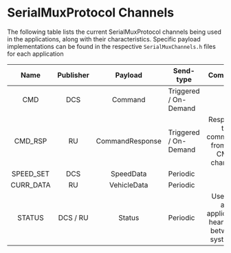 # SerialMuxProtocol Channels

The following table lists the current SerialMuxProtocol channels being used in the applications, along with their characteristics.
Specific payload implementations can be found in the respective `SerialMuxChannels.h` files for each application


|    Name   | Publisher |     Payload     | Send-type             |                      Comment                      |
|:---------:|:---------:|:---------------:|-----------------------|:-------------------------------------------------:|
| CMD       | DCS       | Command         | Triggered / On-Demand |                                                   |
| CMD_RSP   | RU        | CommandResponse | Triggered / On-Demand | Responds to commands from the CMD channel.        |
| SPEED_SET | DCS       | SpeedData       | Periodic              |                                                   |
| CURR_DATA | RU        | VehicleData     | Periodic              |                                                   |
| STATUS    | DCS / RU  | Status          | Periodic              | Used as an application heartbeat between systems. |
